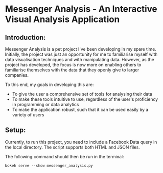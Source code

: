 # Messenger Analysis - An Interactive Visual Analysis Application

## Introduction:
Messenger Analysis is a pet project I've been developing in my spare time. Initially, the project was just an opportunity for me to familiarise myself with data visualisation techniques and with manipulating data. However, as the project has developed, the focus is now more on enabling others to familiarise themselves with the data that they openly give to larger companies.

To this end, my goals in developing this are:

* To give the user a comprehensive set of tools for analysing their data
* To make these tools intuitive to use, regardless of the user's proficiency in programming or data analytics
* To make the application robust, such that it can be used easily by a variety of users

## Setup:
Currently, to run this project, you need to include a Facebook Data query in the local directory. The script supports both HTML and JSON files.

The following command should then be run in the terminal:

```
bokeh serve --show messenger_analysis.py
```